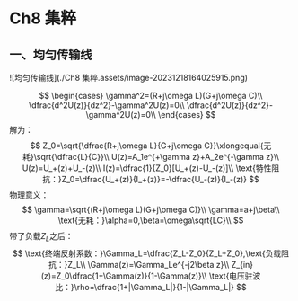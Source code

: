 # Ch8	集粹

## 一、均匀传输线

![均匀传输线](./Ch8 集粹.assets/image-20231218164025915.png)

$$
\begin{cases}
\gamma^2=(R+j\omega L)(G+j\omega C)\\
\dfrac{d^2U(z)}{dz^2}-\gamma^2U(z)=0\\
\dfrac{d^2U(z)}{dz^2}-\gamma^2U(z)=0\\
\end{cases}
$$
解为：
$$
Z_0=\sqrt{\dfrac{R+j\omega L}{G+j\omega C}}\xlongequal{无耗}\sqrt{\dfrac{L}{C}}\\
U(z)=A_1e^{+\gamma z}+A_2e^{-\gamma z}\\
U(z)=U_+(z)+U_-(z)\\
I(z)=\dfrac{1}{Z_0}[U_+(z)-U_-(z)]\\
\text{特性阻抗：}Z_0=\dfrac{U_+(z)}{I_+(z)}=-\dfrac{U_-(z)}{I_-(z)}
$$
物理意义：
$$
\gamma=\sqrt{(R+j\omega L)(G+j\omega C)}\\
\gamma=a+j\beta\\
\text{无耗：}\alpha=0,\beta=\omega\sqrt{LC}\\
$$
带了负载$Z_L$之后：
$$
\text{终端反射系数：}\Gamma_L=\dfrac{Z_L-Z_0}{Z_L+Z_0},\text{负载阻抗：}Z_L\\
\Gamma(z)=\Gamma_Le^{-j2\beta z}\\
Z_{in}(z)=Z_0\dfrac{1+\Gamma(z)}{1-\Gamma(z)}\\
\text{电压驻波比：}\rho=\dfrac{1+|\Gamma_L|}{1-|\Gamma_L|}
$$
